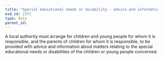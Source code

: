 ```yaml
---
title: "Special educational needs or disability - advice and information for families"
esd_id: 2372
type: duty
parent_id:  
---
```


A local authority must arrange for children and young people for whom it is responsible, and the parents of children for whom it is responsible, to be provided with advice and information about matters relating to the special educational needs or disabilities of the children or young people concerned.

